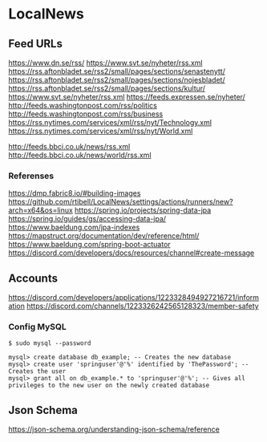 # LocalNews

## Feed URLs
https://www.dn.se/rss/
https://www.svt.se/nyheter/rss.xml
https://rss.aftonbladet.se/rss2/small/pages/sections/senastenytt/
https://rss.aftonbladet.se/rss2/small/pages/sections/nojesbladet/
https://rss.aftonbladet.se/rss2/small/pages/sections/kultur/
https://www.svt.se/nyheter/rss.xml
https://feeds.expressen.se/nyheter/
http://feeds.washingtonpost.com/rss/politics
http://feeds.washingtonpost.com/rss/business
https://rss.nytimes.com/services/xml/rss/nyt/Technology.xml
https://rss.nytimes.com/services/xml/rss/nyt/World.xml

http://feeds.bbci.co.uk/news/rss.xml
http://feeds.bbci.co.uk/news/world/rss.xml





### Referenses
https://dmp.fabric8.io/#building-images
https://github.com/rtibell/LocalNews/settings/actions/runners/new?arch=x64&os=linux
https://spring.io/projects/spring-data-jpa
https://spring.io/guides/gs/accessing-data-jpa/
https://www.baeldung.com/jpa-indexes    
https://mapstruct.org/documentation/dev/reference/html/
https://www.baeldung.com/spring-boot-actuator
https://discord.com/developers/docs/resources/channel#create-message


## Accounts
https://discord.com/developers/applications/1223328494927216721/information
https://discord.com/channels/1223326242565128323/member-safety

### Config MySQL
```shell
$ sudo mysql --password

mysql> create database db_example; -- Creates the new database
mysql> create user 'springuser'@'%' identified by 'ThePassword'; -- Creates the user
mysql> grant all on db_example.* to 'springuser'@'%'; -- Gives all privileges to the new user on the newly created database

```

## Json Schema
https://json-schema.org/understanding-json-schema/reference